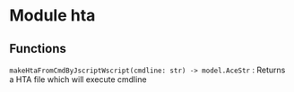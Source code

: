 Module hta
==========

Functions
---------

    
`makeHtaFromCmdByJscriptWscript(cmdline: str) ‑> model.AceStr`
:   Returns a HTA file which will execute cmdline